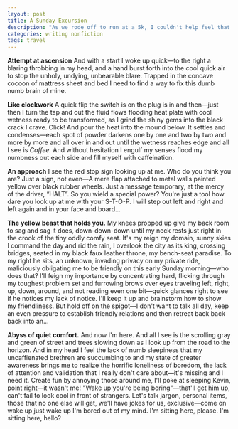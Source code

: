 ```yaml
---
layout: post
title: A Sunday Excursion
description: "As we rode off to run at a 5k, I couldn't help feel that I was the only one enjoying myself. It's propbably because I had an unreasonably large amount of coffee. Here's what happened."
categories: writing nonfiction
tags: travel
---
```


__Attempt at ascension__
And with a start I woke up quick—to the right a blaring throbbing in my head, and a hand burst forth into the cool quick air to stop the unholy, undying, unbearable blare. Trapped in the concave cocoon of mattress sheet and bed I need to find a way to fix this dumb numb brain of mine.

__Like clockwork__
A quick flip the switch is on the plug is in and then—just then I turn the tap and out the fluid flows flooding heat plate with cool wetness ready to be transformed, as I grind the shiny gems into the black crack I crave. Click! And pour the heat into the mound below. It settles and condenses—each spot of powder darkens one by one and two by two and more by more and all over in and out until the wetness reaches edge and all I see is   _Coffee._
And without hesitation I engulf my senses flood my numbness out each side and fill myself with caffeination.

__An approach__
I see the red stop sign looking up at me. Who do you think you are? Just a sign, not even—A mere flap attached to metal walls painted yellow over black rubber wheels. Just a message temporary, at the mercy of the driver, “HALT”. So you wield a special power? You're just a tool how dare you look up at me with your S-T-O-P. I will step out left and right and left again and in your face and board...

__The yellow beast that holds you.__
My knees propped up give my back room to sag and sag it does, down-down-down until my neck rests just right in the crook of the tiny oddly comfy seat. It's my reign my domain, sunny skies I command the day and rid the rain, I overlook the city as its king, crossing bridges, seated in my black faux leather throne, my bench-seat paradise. To my right he sits, an unknown, invading privacy on my private ride, maliciously obligating me to be friendly on this early Sunday morning—who does that? I'll feign my importance by concentrating hard, flicking through my toughest problem set and furrowing brows over eyes traveling left, right, up, down, around, and not reading even one bit—quick glances right to see if he notices my lack of notice. I'll keep it up and brainstorm how to show my friendliness. But hold off on the spigot—I don't want to talk all day, keep an even pressure to establish friendly relations and then retreat back back back into an...

__Abyss of quiet comfort.__
And now I'm here. And all I see is the scrolling gray and green of street and trees slowing down as I look up from the road to the horizon. And in my head I feel the lack of numb sleepiness that my uncaffienated brethren are succumbing to and my state of greater awareness brings me to realize the horrific loneliness of boredom, the lack of attention and validation that I really don't care about—it's missing and I need it. Create fun by annoying those around me, I'll poke at sleeping Kevin, point right—it wasn't me! "Wake up you're being boring"—that'll get him up, can't fail to look cool in front of strangers. Let's talk jargon, personal items, those that no one else will get, we'll have jokes for us, exclusive—come on wake up just wake up I'm bored out of my mind. I'm sitting here, please. I'm sitting here, hello?
